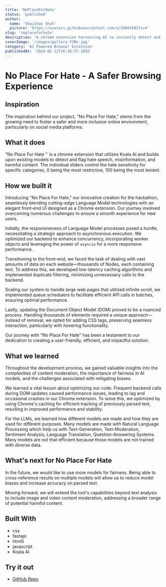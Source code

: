 ```yaml
---
title: 'NoPlaceForHate'
status: 'published'
author:
  name: 'Shaishav Shah'
  picture: 'https://avatars.githubusercontent.com/u/38801683?v=4'
slug: 'noplaceforhate'
description: 'A chrome extension harnessing AI to instantly detect and block online hate speech, promoting a safer and more inclusive browsing experience.'
coverImage: '/images/gallery-Y3Mz.jpg'
category: 'AI Powered Browser Extension'
publishedAt: '2024-05-12T16:36:37.189Z'
---
```


# No Place For Hate - A Safer Browsing Experience

## **Inspiration**

The inspiration behind our project, "No Place For Hate," stems from the growing need to foster a safer and more inclusive online environment, particularly on social media platforms.

## **What it does**

"No Place For Hate '' is a chrome extension that utilizes Koala AI and builds upon existing models to detect and flag hate speech, misinformation, and harmful content. The individual sliders control the hate sensitivity for specific categories, 0 being the most restrictive, 100 being the most lenient.

## **How we built it**

Introducing "No Place For Hate," our innovative creation for the hackathon, seamlessly blending cutting-edge Language Model technologies with an elegant front-end UI designed as a Chrome extension. Our journey involved overcoming numerous challenges to ensure a smooth experience for new users.

Initially, the responsiveness of Language Model processes posed a hurdle, necessitating a strategic approach to asynchronous execution. We optimized our backend to enhance concurrency, incorporating worker objects and leveraging the power of `asyncio` for a more responsive performance.

Transitioning to the front-end, we faced the task of dealing with vast amounts of data on each website—thousands of Nodes, each containing text. To address this, we developed low-latency caching algorithms and implemented duplicate filtering, minimizing unnecessary calls to the backend.

Scaling our system to handle large web pages that utilized infinite scroll, we implemented queue schedulers to facilitate efficient API calls in batches, ensuring optimal performance.

Lastly, updating the Document Object Model (DOM) proved to be a nuanced process. Handling thousands of elements required a unique approach—instead of removal, we opted for adding CSS tags, preserving seamless interaction, particularly with hovering functionality.

Our journey with "No Place For Hate" has been a testament to our dedication to creating a user-friendly, efficient, and impactful solution.

## **What we learned**

Throughout the development process, we gained valuable insights into the complexities of content moderation, the importance of fairness in AI models, and the challenges associated with mitigating biases.

We learned a vital lesson about optimizing our code. Frequent backend calls during DOM updates caused performance issues, leading to lag and occasional crashes in our Chrome extension. To solve this, we optimized by using Chrome's caching for efficient tracking of previously parsed text, resulting in improved performance and stability.

For the LLMs, we learned how different models are made and how they are used for different purposes. Many models are made with Natural Language Processing which help us with Text-Generation, Text-Moderation, Sentiment Analysis, Language Translation, Question-Answering Systems. Many models are not that efficient because those models are not trained with diverse data.

## **What's next for No Place For Hate**

In the future, we would like to use more models for fairness. Being able to cross-reference results on multiple models will allow us to reduce model biases and increase accuracy on parsed text.

Moving forward, we will extend the tool's capabilities beyond text analysis to include image and video content moderation, addressing a broader range of potential harmful content.

## **Built With**

- css
- fastapi
- html5
- javascript
- Koala AI

## **Try it out**

- [GitHub Repo](https://github.com/moxil-shah/AltaML-Bogosort)